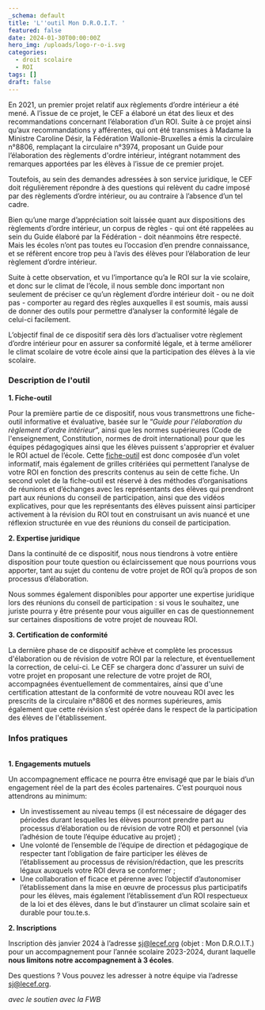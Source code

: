```yaml
---
_schema: default
title: 'L''outil Mon D.R.O.I.T. '
featured: false
date: 2024-01-30T00:00:00Z
hero_img: /uploads/logo-r-o-i.svg
categories:
  - droit scolaire
  - ROI
tags: []
draft: false
---
```

En 2021, un premier projet relatif aux règlements d’ordre intérieur a été mené. A l’issue de ce projet, le CEF a élaboré un état des lieux et des recommandations concernant l’élaboration d’un ROI. Suite à ce projet ainsi qu’aux recommandations y afférentes, qui ont été transmises à Madame la Ministre Caroline Désir, la Fédération Wallonie-Bruxelles a émis la circulaire n°8806, remplaçant la circulaire n°3974, proposant un Guide pour l’élaboration des règlements d'ordre intérieur, intégrant notamment des remarques apportées par les élèves à l’issue de ce premier projet.

Toutefois, au sein des demandes adressées à son service juridique, le CEF doit régulièrement répondre à des questions qui relèvent du cadre imposé par des règlements d’ordre intérieur, ou au contraire à l’absence d’un tel cadre.

Bien qu’une marge d’appréciation soit laissée quant aux dispositions des règlements d’ordre intérieur, un corpus de règles - qui ont été rappelées au sein du Guide élaboré par la Fédération - doit néanmoins être respecté. Mais les écoles n’ont pas toutes eu l’occasion d’en prendre connaissance, et se réfèrent encore trop peu à l’avis des élèves pour l’élaboration de leur règlement d’ordre intérieur.

Suite à cette observation, et vu l’importance qu’a le ROI sur la vie scolaire, et donc sur le climat de l’école, il nous semble donc important non seulement de préciser ce qu’un règlement d’ordre intérieur doit - ou ne doit pas - comporter au regard des règles auxquelles il est soumis, mais aussi de donner des outils pour permettre d’analyser la conformité légale de celui-ci facilement.&nbsp;

L’objectif final de ce dispositif sera dès lors d’actualiser votre règlement d’ordre intérieur pour en assurer sa conformité légale, et à terme améliorer le climat scolaire de votre école ainsi que la participation des élèves à la vie scolaire.

### Description de l'outil&nbsp;

**1\. Fiche-outil**&nbsp;

Pour la première partie de ce dispositif, nous vous transmettrons une fiche-outil informative et évaluative, basée sur le “*Guide pour l'élaboration du règlement d’ordre intérieur*”, ainsi que les normes supérieures (Code de l'enseignement, Constitution, normes de droit international) pour que les équipes pédagogiques ainsi que les élèves puissent s'approprier et évaluer le ROI actuel de l’école. Cette [fiche-outil](https://res.cloudinary.com/cefasbl/image/upload/v1706692070/gh8lw50klwtm3ar2kjjs.pdf) est donc composée d’un volet informatif, mais également de grilles critériées qui permettent l’analyse de votre ROI en fonction des prescrits contenus au sein de cette fiche. Un second volet de la fiche-outil est réservé à des méthodes d’organisations de réunions et d’échanges avec les représentants des élèves qui prendront part aux réunions du conseil de participation, ainsi que des vidéos explicatives, pour que les représentants des élèves puissent ainsi participer activement à la révision du ROI tout en construisant un avis nuancé et une réflexion structurée en vue des réunions du conseil de participation.

**2\. Expertise juridique**

Dans la continuité de ce dispositif, nous nous tiendrons à votre entière disposition pour toute question ou éclaircissement que nous pourrions vous apporter, tant au sujet du contenu de votre projet de ROI qu’à propos de son processus d’élaboration.

Nous sommes également disponibles pour apporter une expertise juridique lors des réunions du conseil de participation : si vous le souhaitez, une juriste pourra y être présente pour vous aiguiller en cas de questionnement sur certaines dispositions de votre projet de nouveau ROI.

**3\. Certification de conformité**

La dernière phase de ce dispositif achève et complète les processus d'élaboration ou de révision de votre ROI par la relecture, et éventuellement la correction, de celui-ci. Le CEF se chargera donc d'assurer un suivi de votre projet en proposant une relecture de votre projet de ROI, accompagnées éventuellement de commentaires, ainsi que d'une certification attestant de la conformité de votre nouveau ROI avec les prescrits de la circulaire n°8806 et des normes supérieures, amis également que cette révision s’est opérée dans le respect de la participation des élèves de l'établissement.

### Infos pratiques

<br>**1\. Engagements mutuels**

Un accompagnement efficace ne pourra être envisagé que par le biais d’un engagement réel de la part des écoles partenaires. C’est pourquoi nous attendrons au minimum:

* Un investissement au niveau temps (il est nécessaire de dégager des périodes durant lesquelles les élèves pourront prendre part au processus d’élaboration ou de révision de votre ROI) et personnel (via l’adhésion de toute l’équipe éducative au projet) ;
* Une volonté de l’ensemble de l’équipe de direction et pédagogique de respecter tant l’obligation de faire participer les élèves de l’établissement au processus de révision/rédaction, que les prescrits légaux auxquels votre ROI devra se conformer ;
* Une collaboration ef ficace et pérenne avec l’objectif d’autonomiser l’établissement dans la mise en œuvre de processus plus participatifs pour les élèves, mais également l’établissement d’un ROI respectueux de la loi et des élèves, dans le but d’instaurer un climat scolaire sain et durable pour tou.te.s.

**2\. Inscriptions**

Inscription dès janvier 2024 à l’adresse [sj@lecef.org](mailto:sj@lecef.org) (objet : Mon D.R.O.I.T.) pour un accompagnement pour l’année scolaire 2023-2024, durant laquelle **nous limitons notre accompagnement à 3 écoles**.&nbsp;

Des questions ? Vous pouvez les adresser à notre équipe via l’adresse [sj@lecef.org](mailto:sj@lecef.org).



*avec le soutien avec la FWB*